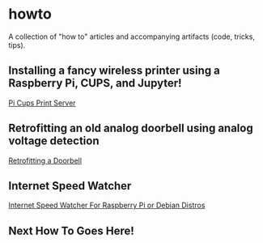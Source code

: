 # howto
A collection of "how to" articles and accompanying artifacts (code, tricks, tips).


## Installing a fancy wireless printer using a Raspberry Pi, CUPS, and Jupyter!

[Pi Cups Print Server](https://github.com/kosar/howto/blob/main/pi_cups.md)

## Retrofitting an old analog doorbell using analog voltage detection

[Retrofitting a Doorbell](https://github.com/kosar/howto/blob/main/doorbell.md)

## Internet Speed Watcher

[Internet Speed Watcher For Raspberry Pi or Debian Distros](https://github.com/kosar/howto/blob/main/internet_watcher_readme.md)
## Next How To Goes Here!


